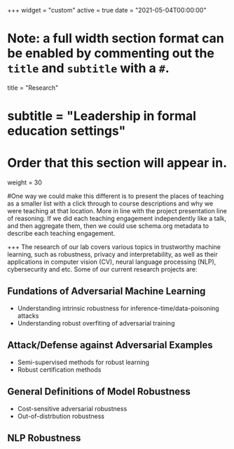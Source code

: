 +++
widget = "custom"
active = true
date = "2021-05-04T00:00:00"

# Note: a full width section format can be enabled by commenting out the `title` and `subtitle` with a `#`.
title = "Research"
# subtitle = "Leadership in formal education settings"


# Order that this section will appear in.
weight = 30

#One way we could make this different is to present the places of teaching as a smaller list with a click through to course descriptions and why we were teaching at that location. More in line with the project presentation line of reasoning. If we did each teaching engagement independently like a talk, and then aggregate them, then we could use schema.org metadata to describe each teaching engagement.

+++
The research of our lab covers various topics in trustworthy machine learning, such as robustness, privacy and interpretability, as well as their applications in computer vision (CV), neural language processing (NLP), cybersecurity and etc. Some of our current research projects are:


<h2>Fundations of Adversarial Machine Learning</h2>

+ Understanding intrinsic robustness for inference-time/data-poisoning attacks
+ Understanding robust overfiting of adversarial training


<h2>Attack/Defense against Adversarial Examples</h2>

+ Semi-supervised methods for robust learning 
+ Robust certification methods


<h2>General Definitions of Model Robustness</h2>

+ Cost-sensitive adversarial robustness
+ Out-of-distrbution robustness


<h2>NLP Robustness</h2>


